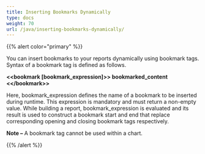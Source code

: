 ```yaml
---
title: Inserting Bookmarks Dynamically
type: docs
weight: 70
url: /java/inserting-bookmarks-dynamically/
---
```


{{% alert color="primary" %}} 

You can insert bookmarks to your reports dynamically using bookmark tags. Syntax of a bookmark tag is defined as follows.

**&lt;&lt;bookmark [bookmark_expression]&gt;&gt;
bookmarked_content
&lt;&lt;/bookmark&gt;&gt;**

Here, bookmark_expression defines the name of a bookmark to be inserted during runtime. This expression is mandatory and must return a non-empty value. While building a report, bookmark_expression is evaluated and its result is used to construct a bookmark start and end that replace corresponding opening and closing bookmark tags respectively.

**Note –** A bookmark tag cannot be used within a chart.

{{% /alert %}}
